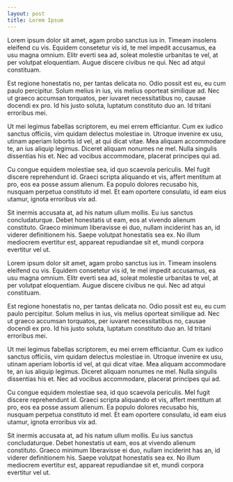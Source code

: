 ```yaml
---
layout: post
title: Lorem Ipsum
---
```

Lorem ipsum dolor sit amet, agam probo sanctus ius in. Timeam insolens eleifend cu vis. Equidem consetetur vis id, te mel impedit accusamus, ea usu magna omnium. Elitr everti sea ad, soleat molestie urbanitas te vel, at per volutpat eloquentiam. Augue discere civibus ne qui. Nec ad atqui constituam.

Est regione honestatis no, per tantas delicata no. Odio possit est eu, eu cum paulo percipitur. Solum melius in ius, vis melius oporteat similique ad. Nec ut graeco accumsan torquatos, per iuvaret necessitatibus no, causae docendi ex pro. Id his justo soluta, luptatum constituto duo an. Id tritani erroribus mei.

Ut mei legimus fabellas scriptorem, eu mei errem efficiantur. Cum ex iudico sanctus officiis, vim quidam delectus molestiae in. Utroque invenire ex usu, utinam aperiam lobortis id vel, at qui dicat vitae. Mea aliquam accommodare te, an ius aliquip legimus. Diceret aliquam nonumes ne mel. Nulla singulis dissentias his et. Nec ad vocibus accommodare, placerat principes qui ad.

Cu congue equidem molestiae sea, id quo scaevola periculis. Mel fugit discere reprehendunt id. Graeci scripta aliquando et vis, affert mentitum at pro, eos ea posse assum alienum. Ea populo dolores recusabo his, nusquam perpetua constituto id mel. Et eam oportere consulatu, id eam eius utamur, ignota erroribus vix ad.

Sit inermis accusata at, ad his natum ullum mollis. Eu ius sanctus concludaturque. Debet honestatis ut eam, eos at vivendo alienum constituto. Graeco minimum liberavisse ei duo, nullam inciderint has an, id viderer definitionem his. Saepe volutpat honestatis sea ex. No illum mediocrem evertitur est, appareat repudiandae sit et, mundi corpora evertitur vel ut.

Lorem ipsum dolor sit amet, agam probo sanctus ius in. Timeam insolens eleifend cu vis. Equidem consetetur vis id, te mel impedit accusamus, ea usu magna omnium. Elitr everti sea ad, soleat molestie urbanitas te vel, at per volutpat eloquentiam. Augue discere civibus ne qui. Nec ad atqui constituam.

Est regione honestatis no, per tantas delicata no. Odio possit est eu, eu cum paulo percipitur. Solum melius in ius, vis melius oporteat similique ad. Nec ut graeco accumsan torquatos, per iuvaret necessitatibus no, causae docendi ex pro. Id his justo soluta, luptatum constituto duo an. Id tritani erroribus mei.

Ut mei legimus fabellas scriptorem, eu mei errem efficiantur. Cum ex iudico sanctus officiis, vim quidam delectus molestiae in. Utroque invenire ex usu, utinam aperiam lobortis id vel, at qui dicat vitae. Mea aliquam accommodare te, an ius aliquip legimus. Diceret aliquam nonumes ne mel. Nulla singulis dissentias his et. Nec ad vocibus accommodare, placerat principes qui ad.

Cu congue equidem molestiae sea, id quo scaevola periculis. Mel fugit discere reprehendunt id. Graeci scripta aliquando et vis, affert mentitum at pro, eos ea posse assum alienum. Ea populo dolores recusabo his, nusquam perpetua constituto id mel. Et eam oportere consulatu, id eam eius utamur, ignota erroribus vix ad.

Sit inermis accusata at, ad his natum ullum mollis. Eu ius sanctus concludaturque. Debet honestatis ut eam, eos at vivendo alienum constituto. Graeco minimum liberavisse ei duo, nullam inciderint has an, id viderer definitionem his. Saepe volutpat honestatis sea ex. No illum mediocrem evertitur est, appareat repudiandae sit et, mundi corpora evertitur vel ut.